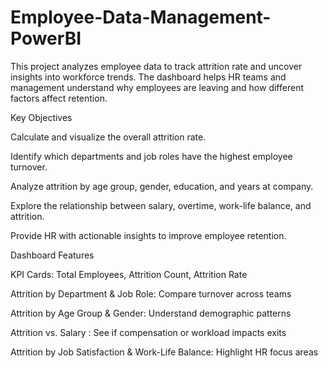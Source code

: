 # Employee-Data-Management-PowerBI
This project analyzes employee data to track attrition rate and uncover insights into workforce trends. The dashboard helps HR teams and management understand why employees are leaving and how different factors affect retention.

Key Objectives

Calculate and visualize the overall attrition rate.

Identify which departments and job roles have the highest employee turnover.

Analyze attrition by age group, gender, education, and years at company.

Explore the relationship between salary, overtime, work-life balance, and attrition.

Provide HR with actionable insights to improve employee retention.


Dashboard Features

KPI Cards: Total Employees, Attrition Count, Attrition Rate

Attrition by Department & Job Role: Compare turnover across teams

Attrition by Age Group & Gender: Understand demographic patterns

Attrition vs. Salary : See if compensation or workload impacts exits

Attrition by Job Satisfaction & Work-Life Balance: Highlight HR focus areas

